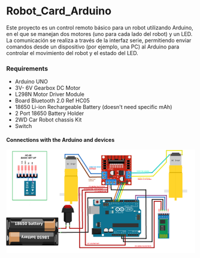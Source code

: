 # Robot_Card_Arduino

Este proyecto es un control remoto básico para un robot utilizando Arduino, en el que se manejan dos motores (uno para cada lado del robot) y un LED. La comunicación se realiza a través de la interfaz serie, permitiendo enviar comandos desde un dispositivo (por ejemplo, una PC) al Arduino para controlar el movimiento del robot y el estado del LED.

### Requirements

* Arduino UNO
* 3V- 6V Gearbox DC Motor
* L298N Motor Driver Module
* Board Bluetooth 2.0 Ref HC05
* 18650 Li-ion Rechargeable Battery (doesn't  need specific mAh)
* 2 Port 18650 Battery Holder
* 2WD Car Robot chassis Kit
* Switch

#### Connections with the Arduino and devices

![Model 0.1](https://github.com/Trex-Codes/Robot_Card_Arduino/blob/master/Images/Proyecto_Car%20Arduino_Assembly.png?raw=true)
